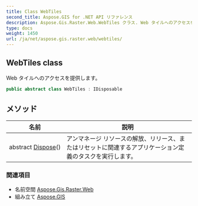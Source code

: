 ```yaml
---
title: Class WebTiles
second_title: Aspose.GIS for .NET API リファレンス
description: Aspose.Gis.Raster.Web.WebTiles クラス. Web タイルへのアクセスを提供します
type: docs
weight: 1450
url: /ja/net/aspose.gis.raster.web/webtiles/
---
```

## WebTiles class

Web タイルへのアクセスを提供します。

```csharp
public abstract class WebTiles : IDisposable
```

## メソッド

| 名前 | 説明 |
| --- | --- |
| abstract [Dispose](../../aspose.gis.raster.web/webtiles/dispose/)() | アンマネージ リソースの解放、リリース、またはリセットに関連するアプリケーション定義のタスクを実行します。 |

### 関連項目

* 名前空間 [Aspose.Gis.Raster.Web](../../aspose.gis.raster.web/)
* 組み立て [Aspose.GIS](../../)


